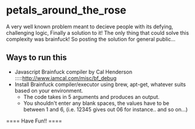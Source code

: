petals_around_the_rose
======================

A very well known problem meant to decieve people with its defying, challenging logic, Finally a solution to it! The only thing that could solve this complexity was brainfuck! So posting the solution for general public...

## Ways to run this ##

* Javascript Brainfuck compiler by Cal Henderson
:::::http://www.iamcal.com/misc/bf_debug
* Install Brainfuck compiler/executor using brew, apt-get, whatever suits based on your environment.
  * The code takes in 5 arguments and produces an output.
  * You shouldn't enter any blank spaces, the values have to be between 1 and 6, (i.e. 12345 gives out 06 for instance.. and so on...)

==== Have Fun!! ====
